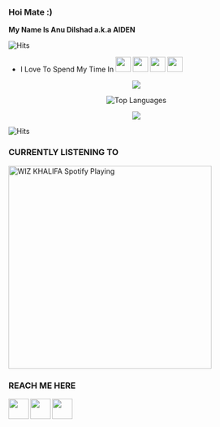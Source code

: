 ### Hoi Mate :)

<b> My Name Is Anu Dilshad a.k.a AIDEN </b>


![Hits](https://hits.seeyoufarm.com/api/count/incr/badge.svg?url=https%3A%2F%2Fgithub.com%2FAid-3n)
- I Love To Spend My Time In <img  src="https://cdn.jsdelivr.net/npm/simple-icons@3.5.0/icons/telegram.svg" width="30px" />   <img src ="https://cdn.jsdelivr.net/npm/simple-icons@3.5.0/icons/github.svg" width="30px" />   <img src="https://cdn.jsdelivr.net/npm/simple-icons@3.5.0/icons/heroku.svg" width="30px" />  <img src="https://cdn.jsdelivr.net/npm/simple-icons@3.5.0/icons/xbox.svg" width="30px" />
<div align="center">
<p align="center">
<img src="https://github-readme-stats.vercel.app/api?username=Aid-3n&show_icons=true&title_color=C0C0C0&icon_color=00FFFF&text_color=9f9f9f&bg_color=151515"/>

![Top Languages](https://github-readme-stats.vercel.app/api/top-langs/?username=aid-3n&layout=compact&theme=dark)
</p>

<p align="center">
  <a href="https://github.com/AID-3N">
    <img src="https://github-readme-streak-stats.herokuapp.com/?user=Aid-3n#version3"/>
  </a>
</p>
  </div>


![Hits](https://hits.seeyoufarm.com/api/count/incr/badge.svg?url=https%3A%2F%2Fgithub.com%2FAid-3n)


### CURRENTLY LISTENING TO 

<img src="https://now-playing-codestackr.vercel.app/api/spotify-playing" alt="WIZ KHALIFA Spotify Playing" width="400" />

### REACH ME HERE

[<img align="left" src="https://cdn.jsdelivr.net/npm/simple-icons@3.5.0/icons/telegram.svg" width="40px" />](https://tx.me/AID_3N)
[<img align="left" src ="https://cdn.jsdelivr.net/npm/simple-icons@3.5.0/icons/gmail.svg" width="40px" />](mailto:dilshadanu8@gmail.com)
[<img align="left" src ="https://cdn.jsdelivr.net/npm/simple-icons@3.5.0/icons/instagram.svg" width="40px" />](https://www.instagram.com/anu_.dx/)
